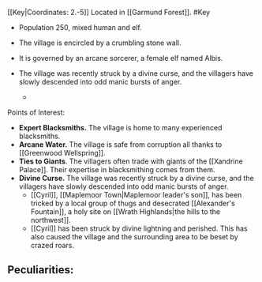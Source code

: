[[Key|Coordinates: 2.-5]]
Located in [[Garmund Forest]].
#Key

- Population 250, mixed human and elf.
- The village is encircled by a crumbling stone wall.
- It is governed by an arcane sorcerer, a female elf named Albis.
- The village was recently struck by a divine curse, and the villagers have slowly descended into odd manic bursts of anger.
	
	- 

Points of Interest:
- **Expert Blacksmiths.** The village is home to many experienced blacksmiths.
- **Arcane Water.** The village is safe from corruption all thanks to [[Greenwood Wellspring]].
- **Ties to Giants**. The villagers often trade with giants of the [[Xandrine Palace]]. Their expertise in blacksmithing comes from them.
- **Divine Curse.** The village was recently struck by a divine curse, and the villagers have slowly descended into odd manic bursts of anger.
	- [[Cyril]], [[Maplemoor Town|Maplemoor leader's son]], has been tricked by a local group of thugs and desecrated [[Alexander's Fountain]], a holy site on [[Wrath Highlands|the hills to the northwest]].
	- [[Cyril]] has been struck by divine lightning and perished. This has also caused the village and the surrounding area to be beset by crazed roars.

Peculiarities:
- 